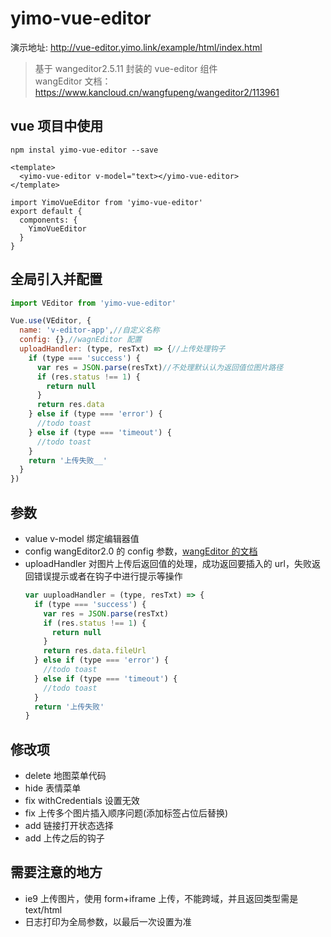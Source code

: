 # yimo-vue-editor

演示地址: http://vue-editor.yimo.link/example/html/index.html

> 基于 wangeditor2.5.11 封装的 vue-editor 组件  
> wangEditor 文档：https://www.kancloud.cn/wangfupeng/wangeditor2/113961

## vue 项目中使用

`npm instal yimo-vue-editor --save`

```
<template>
  <yimo-vue-editor v-model="text></yimo-vue-editor>
</template>

import YimoVueEditor from 'yimo-vue-editor'
export default {
  components: {
    YimoVueEditor
  }
}
```

## 全局引入并配置

``` js
import VEditor from 'yimo-vue-editor'

Vue.use(VEditor, {
  name: 'v-editor-app',//自定义名称
  config: {},//wagnEditor 配置
  uploadHandler: (type, resTxt) => {//上传处理钩子
    if (type === 'success') {
      var res = JSON.parse(resTxt)//不处理默认认为返回值位图片路径
      if (res.status !== 1) {
        return null
      }
      return res.data
    } else if (type === 'error') {
      //todo toast
    } else if (type === 'timeout') {
      //todo toast
    }
    return '上传失败__'
  }
})
```

## 参数

- value
  v-model 绑定编辑器值
- config
  wangEditor2.0 的 config 参数，[wangEditor 的文档](https://www.kancloud.cn/wangfupeng/wangeditor2/113975)
- uploadHandler
  对图片上传后返回值的处理，成功返回要插入的 url，失败返回错误提示或者在钩子中进行提示等操作
  ```js
  var uuploadHandler = (type, resTxt) => {
    if (type === 'success') {
      var res = JSON.parse(resTxt)
      if (res.status !== 1) {
        return null
      }
      return res.data.fileUrl
    } else if (type === 'error') {
      //todo toast
    } else if (type === 'timeout') {
      //todo toast
    }
    return '上传失败'
  }
  ```

## 修改项

- delete 地图菜单代码
- hide 表情菜单
- fix withCredentials 设置无效
- fix 上传多个图片插入顺序问题(添加标签占位后替换)
- add 链接打开状态选择
- add 上传之后的钩子



## 需要注意的地方

- ie9 上传图片，使用 form+iframe 上传，不能跨域，并且返回类型需是 text/html
- 日志打印为全局参数，以最后一次设置为准
